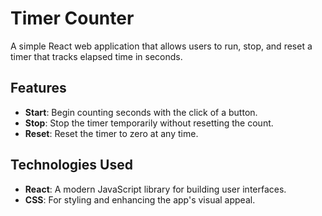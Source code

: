 # Timer Counter  

A simple React web application that allows users to run, stop, and reset a timer that tracks elapsed time in seconds.  

## Features  
- **Start**: Begin counting seconds with the click of a button.  
- **Stop**: Stop the timer temporarily without resetting the count.  
- **Reset**: Reset the timer to zero at any time.  

## Technologies Used  
- **React**: A modern JavaScript library for building user interfaces.  
- **CSS**: For styling and enhancing the app's visual appeal. 